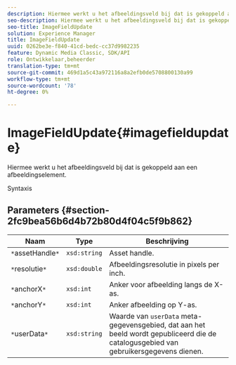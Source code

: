 ```yaml
---
description: Hiermee werkt u het afbeeldingsveld bij dat is gekoppeld aan een afbeeldingselement.
seo-description: Hiermee werkt u het afbeeldingsveld bij dat is gekoppeld aan een afbeeldingselement.
seo-title: ImageFieldUpdate
solution: Experience Manager
title: ImageFieldUpdate
uuid: 0262be3e-f840-41cd-bedc-cc37d9982235
feature: Dynamic Media Classic, SDK/API
role: Ontwikkelaar,beheerder
translation-type: tm+mt
source-git-commit: 469d1a5c43a972116a8a2efb0de5708800130a99
workflow-type: tm+mt
source-wordcount: '78'
ht-degree: 0%

---
```



# ImageFieldUpdate{#imagefieldupdate}

Hiermee werkt u het afbeeldingsveld bij dat is gekoppeld aan een afbeeldingselement.

Syntaxis

## Parameters {#section-2fc9bea56b6d4b72b80d4f04c5f9b862}

| Naam | Type | Beschrijving |
|---|---|---|
| `*`assetHandle`*` | `xsd:string` | Asset handle. |
| `*`resolutie`*` | `xsd:double` | Afbeeldingsresolutie in pixels per inch. |
| `*`anchorX`*` | `xsd:int` | Anker voor afbeelding langs de X-as. |
| `*`anchorY`*` | `xsd:int` | Anker afbeelding op Y-as. |
| `*`userData`*` | `xsd:string` | Waarde van `userData` meta-gegevensgebied, dat aan het beeld wordt gepubliceerd die de catalogusgebied van gebruikersgegevens dienen. |

